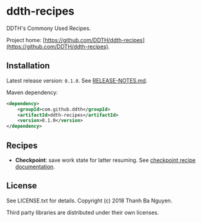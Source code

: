 # ddth-recipes

DDTH's Commony Used Recipes.

Project home:
[https://github.com/DDTH/ddth-recipes](https://github.com/DDTH/ddth-recipes).


## Installation

Latest release version: `0.1.0`. See [RELEASE-NOTES.md](RELEASE-NOTES.md).

Maven dependency:

```xml
<dependency>
	<groupId>com.github.ddth</groupId>
	<artifactId>ddth-recipes</artifactId>
	<version>0.1.0</version>
</dependency>
```

## Recipes

- **Checkpoint**: save work state for latter resuming. See [checkpoint recipe documentation](src/main/java/com/github/ddth/recipes/checkpoint/README.md).


## License

See LICENSE.txt for details. Copyright (c) 2018 Thanh Ba Nguyen.

Third party libraries are distributed under their own licenses.
